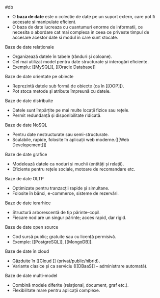 #db
- O **baza de date**  este o colectie de date pe un suport extern, care pot fi accesate si manipulate eficient.
- O baza de date lucreaza cu cuantumuri enorme de informatii, ce necesita o abordare cat mai complexa in ceea ce priveste timpul de accesare acestor date si modul in care sunt stocate.


Baze de date relaționale
- Organizează datele în tabele (rânduri și coloane).
- Cel mai utilizat model pentru date structurate și interogări eficiente.
- Exemplu: [[MySQL]], [[Oracle Database]]

Baze de date orientate pe obiecte
- Reprezintă datele sub formă de obiecte (ca în [[OOP]]).
- Pot stoca metode și atribute împreună cu datele.

Baze de date distribuite
- Datele sunt împărțite pe mai multe locații fizice sau rețele.
- Permit redundanță și disponibilitate ridicată.

Baze de date NoSQL
- Pentru date nestructurate sau semi-structurate.
- Scalabile, rapide, folosite în aplicații web moderne.([[Web Developement]])

Baze de date grafice
- Modelează datele ca noduri și muchii (entități și relații).
- Eficiente pentru rețele sociale, motoare de recomandare etc.

Baze de date OLTP
- Optimizate pentru tranzacții rapide și simultane.
- Folosite în bănci, e-commerce, sisteme de rezervări.

Baze de date ierarhice
- Structură arborescentă de tip părinte–copil.
- Fiecare nod are un singur părinte; acces rapid, dar rigid.

Baze de date open source
- Cod sursă public; gratuite sau cu licență permisivă.
- Exemple: [[PostgreSQL]], [[MongoDB]].

Baze de date în cloud
- Găzduite în [[Cloud ]] (privat/public/hibrid).
- Variante clasice și ca serviciu ([[DBaaS]] – administrare automată).

Baze de date multi-model
- Combină modele diferite (relațional, document, graf etc.).
- Flexibilitate mare pentru aplicații complexe.